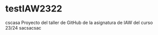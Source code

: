 # testIAW2322
cscasa
Proyecto del taller de GitHub de la asignatura de IAW del curso 23/24
sacsacsac
